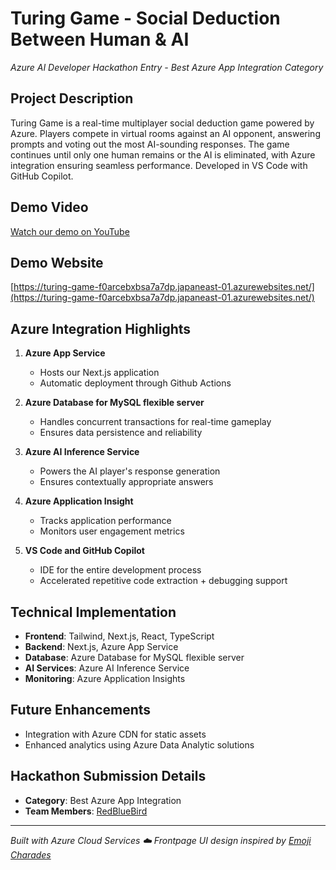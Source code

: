 # Turing Game - Social Deduction Between Human & AI
*Azure AI Developer Hackathon Entry - Best Azure App Integration Category*

## Project Description
Turing Game is a real-time multiplayer social deduction game powered by Azure. Players compete in virtual rooms against an AI opponent, answering prompts and voting out the most AI-sounding responses. The game continues until only one human remains or the AI is eliminated, with Azure integration ensuring seamless performance. Developed in VS Code with GitHub Copilot.

## Demo Video
[Watch our demo on YouTube](https://youtu.be/NZlr5wryXXY)

## Demo Website
[https://turing-game-f0arcebxbsa7a7dp.japaneast-01.azurewebsites.net/](https://turing-game-f0arcebxbsa7a7dp.japaneast-01.azurewebsites.net/)

## Azure Integration Highlights
1. **Azure App Service**
   - Hosts our Next.js application
   - Automatic deployment through Github Actions

2. **Azure Database for MySQL flexible server**
   - Handles concurrent transactions for real-time gameplay
   - Ensures data persistence and reliability

3. **Azure AI Inference Service**
   - Powers the AI player's response generation
   - Ensures contextually appropriate answers

4. **Azure Application Insight**
   - Tracks application performance
   - Monitors user engagement metrics

5. **VS Code and GitHub Copilot**
   - IDE for the entire development process
   - Accelerated repetitive code extraction + debugging support

## Technical Implementation
- **Frontend**: Tailwind, Next.js, React, TypeScript
- **Backend**: Next.js, Azure App Service
- **Database**: Azure Database for MySQL flexible server
- **AI Services**: Azure AI Inference Service
- **Monitoring**: Azure Application Insights

## Future Enhancements
- Integration with Azure CDN for static assets
- Enhanced analytics using Azure Data Analytic solutions

## Hackathon Submission Details
- **Category**: Best Azure App Integration
- **Team Members**: [RedBlueBird](https://github.com/RedBlueBird)

---
*Built with Azure Cloud Services ☁️*
*Frontpage UI design inspired by [Emoji Charades](https://devpost.com/software/emoji-charades)*